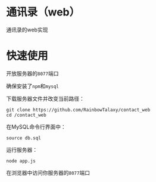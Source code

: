 # 通讯录（web）
通讯录的web实现

# 快速使用
开放服务器的`8077`端口

确保安装了`npm`和`mysql`

下载服务器文件并改变当前路径：
```
git clone https://github.com/RainbowTalaxy/contact_web
cd /contact_web
```

在MySQL命令行界面中：
```
source db.sql
```

运行服务器：
```
node app.js
```

在浏览器中访问你服务器的`8077`端口